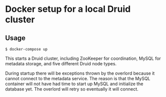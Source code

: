 # Docker setup for a local Druid cluster

## Usage

```shell
$ docker-compose up
```

This starts a Druid cluster, including ZooKeeper for coordination, MySQL for metadata storage, and five different Druid node types.

During startup there will be exceptions thrown by the overlord because it cannot connect to the metadata service. The reason is that the MySQL container will not have had time to start up MySQL and initialize the database yet. The overlord will retry so eventually it will connect.
